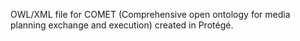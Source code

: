 OWL/XML file for COMET (Comprehensive open ontology for media planning exchange and execution) created in Protégé.
